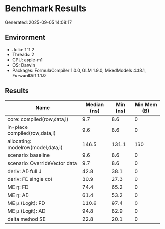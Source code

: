 # Benchmark Results

Generated: 2025-09-05 14:08:17

## Environment
- Julia: 1.11.2
- Threads: 2
- CPU: apple-m1
- OS: Darwin
- Packages: FormulaCompiler 1.0.0, GLM 1.9.0, MixedModels 4.38.1, ForwardDiff 1.1.0

## Results
| Name | Median (ns) | Min (ns) | Min Mem (B) |
|------|-------------|----------|-------------|
| core: compiled(row,data,i) | 9.7 | 8.6 | 0 |
| in-place: compiled(row,data,i) | 9.6 | 8.6 | 0 |
| allocating: modelrow(model,data,i) | 146.5 | 131.1 | 160 |
| scenario: baseline | 9.6 | 8.6 | 0 |
| scenario: OverrideVector data | 9.7 | 8.6 | 0 |
| deriv: AD full J | 42.8 | 38.1 | 0 |
| deriv: FD single col | 30.9 | 27.3 | 0 |
| ME η: FD | 74.4 | 65.2 | 0 |
| ME η: AD | 61.4 | 53.2 | 0 |
| ME μ (Logit): FD | 110.6 | 97.4 | 0 |
| ME μ (Logit): AD | 94.8 | 82.9 | 0 |
| delta method SE | 22.8 | 20.1 | 0 |
